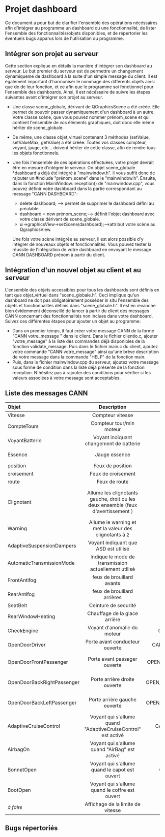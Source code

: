 # Projet dashboard
Ce document a pour but de clarifier l'ensemble des opérations nécéssaires afin
d'intégrer au programme un dashboard ou une fonctionnalité, de lister
l'ensemble des fonctionnalités/objets disponibles, et de répertorier les
éventuels bugs apparus lors de l'utilisation du programme.

## Intégrer son projet au serveur
Cette section explique en détails la manière d'intégrer son dashboard au
serveur. Le but premier du serveur est de permettre un changement dynamiqueme de
dashboard à la suite d'un simple message du client. Il est également important
d'harmoniser le nommage des différents objets ainsi que de de leur fonction, et
ce afin que le programme soi fonctionnel pour l'ensemble des dashboards. Ainsi,
il est nécéssaire de suivre les étapes suivantes avant d'intégrer son projet au
serveur.

* Une classe scene\_globale, dérivant de QGraphicsScene a été créée. Elle permet
de pouvoir passer dynamiquement d'un dashboard à un autre. Votre classe scène,
que vous pouvez nommer prénom_scene et qui contient l'ensemble de vos éléments
graphiques, doit donc elle même hériter de scene\_globale. 
* De même, une classe objet_virtuel contenant 3 méthodes (setValue, setValueMax,
getValue) a été créée. Toutes vos classes compteur, voyant, jauge, etc...
doivent hériter de cette classe, afin de rendre tous les objets fonctionnels. 
* Une fois l'ensemble de ces opérations effectuées, votre projet devrait être en
mesure d'intégrer le serveur. On objet scene_globale *dashboard a déjà été
intégré à "mainwindow.h". Il vous suffit donc de rajouter un #include
"prénom_scene" dans le "mainwindow.h". Ensuite, dans la fonction
MainWindow::reception() de "mainwindow.cpp", vous pouvez définir votre
dashboard dans la partie correspondant au message "CANN DASHBOARD":
    - delete dashboard; --> permet de supprimer le dashboard défini au
    préalable.
    - dashboard = new prénom_scene;--> définit l'objet dashboard avec votre
    classe dérivant de scene_globale.
    - ui->graphicsView->setScene(dashboard);-->attribut votre scène au
    QgraphicsView.

   Une fois votre scène intégrée au serveur, il est alors possible d'y intégrer
   de nouveaux objets et fonctionnalités. Vous pouvez tester la réussite de
   l'intégration de votre dashboard en envoyant le message CANN DASHBOARD prénom
   à partir du client.

## Intégration d'un nouvel objet au client et au serveur

L'ensemble des objets accessibles pour tous les dashboards sont définis en tant
que objet_virtuel dans "scene_globale.h". Ceci implique qu'un dashboard ne doit
pas obligatoirement posséder in situ l'ensemble des objets et fonctionnalités
définis dans "scene_globale.h". Il est en revanche bien évidemment déconseillé
de lancer à partir du client des messages CANN concernant des fonctionnalités
non inclues dans votre dashboard. Suivez ces différentes étapes pour ajouter un
objet au programme:

* Dans un premier temps, il faut créer votre message CANN de la forme "CANN votre_message " dans le client. Dans le fichier clientio.c, ajouter "votre_message" à la liste des commandes déjà disponibles de la fonction validate_message.
Puis dans le fichier main.c du client, ajoutez votre commande "CANN votre_message" ainsi qu'une brève description de votre message dans la commande "HELP" de la fonction main.
* Puis, dans le fichier mainwindow.cpp du serveur, ajoutez votre message sous forme de condition dans la liste déjà présente de la fonction reception. N'hésitez pas à rajouter des conditions pour vérifier si les valeurs associées à votre message sont acceptables.

## Liste des messages CANN

| Objet                     | Description                                            | Message CANN         | Valeurs                                           |
|:------------------------- |:------------------------------------------------------:|:--------------------:| -------------------------------------------------:|
| Vitesse                   | Compteur vitesse                                       | CANN SPEED X         | X=vitesse                                         |
| CompteTours               | Compteur tour/min moteur                               | CANN RPM X           | X=rpm                                             |
| VoyantBatterie            | Voyant indiquant changement de batterie                | CANN BATTERY_LIGHT   | 0 éteint,1 allumé                                 |
| Essence                   | Jauge essence                                          | CANN GAZ X           | X=%d'essence restant                              |
| position                  | Feux de position                                       | CANN LIGHT X         | 0=éteint, 1=allumé                                |
| croisement                | Feux de croisement                                     | CANN LIGHT X         | 0=éteint, 2=allumé                                |
| route                     | Feux de route                                          | CANN LIGHT X         | 0=éteint, 3=allumé                                |
|Clignotant|Allume les clignotants gauche, droit ou les deux ensemble (feux d'avertissement ) |CANN TURN X|1=clignotant droit,-1=clignotant gauche, 2 clignotant les deux 0=éteint|
| Warning                   | Allume le warning et met la valeur des clignotants à 2 | CANN WARNING X       | 0=éteint, 1=allumé                                |
| AdaptiveSuspensionDampers |Voyant indiquant que ASD est utilisé  | CANN ASD X           | 0 éteint, 1 allumé                                |
| AutomaticTransmissionMode |  Indique le mode de transmission actuellement utilisé       | CANN MODE  X         | 1=P, 2=R, 3=N, 4=D                                |
| FrontAntifog              | feux de brouillard avants                                   | CANN FRONT_FOG X     | 0=éteint, 1=allumé                                |
| RearAntifog               | feux de brouillard arrières                                 | CANN REAR_FOG X      | 0=éteint, 1=allumé                                |
| SeatBelt                  | Ceinture de securité                                   | CANN SEAT_BELT X     | 0=éteint, 1=allumé                                |
| RearWindowHeating         | Chauffage de la glace arrière                          | CANN RW_HEAT X       | 0=éteint, 1=allumé                                |
| CheckEngine               | Voyant d'anomalie du moteur                            | CANN CHECK_ENGINE X  | 0=éteint, 1=allumé                                |
| OpenDoorDriver        | Porte avant conducteur ouverte                          | CANN OPEN_DOOR_DRIVER X       | 0=éteint, 1=allumé                    |
| OpenDoorFrontPassenger        | Porte avant passager ouverte                          | CANN OPEN_DOOR_FRONT_PASSENGER X       | 0=éteint, 1=allumé                    |
| OpenDoorBackRightPassenger        | Porte arrière droite ouverte                          | CANN OPEN_DOOR_BACK_R_PASSENGER X       | 0=éteint, 1=allumé                    |
| OpenDoorBackLeftPassenger        | Porte arrière gauche ouverte                          | CANN OPEN_DOOR_BACK_L_PASSENGER X       | 0=éteint, 1=allumé                    |
| AdaptiveCruiseControl | Voyant qui s'allume quand "AdaptiveCruiseControl" est activé | CANN CRUISE_CONTROL X | 0=éteint, 1=allumé                    |
| AirbagOn | Voyant qui s'allume quand "AirBag" est activé | CANN AIRBAG_ON X  | 0=éteint, 1=allumé                    |
|BonnetOpen | Voyant qui s'allume quand le capot est ouvert |  CANN BONNET_OPEN X | 0=éteint, 1=allumé   |
|BootOpen|  Voyant qui s'allume quand le coffre est ouvert |  CANN BOOT_OPEN X | 0=éteint, 1=allumé   |
| _à faire_                 | Affichage de la limite de vitesse                      | CANN SPEED_LIMIT X   | X=Limite de vitesse                               |

## Bugs répertoriés


